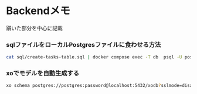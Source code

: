# Backendメモ

躓いた部分を中心に記載

### sqlファイルをローカルPostgresファイルに食わせる方法

```bash
cat sql/create-tasks-table.sql | docker compose exec -T db  psql -U postgres -d xodb
```

### xoでモデルを自動生成する

```bash
xo schema postgres://postgres:password@localhost:5432/xodb?sslmode=disable
```